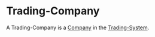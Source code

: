 # Trading-Company

A Trading-Company is a [Company](240000000.md) in the [Trading-System](130020000.md).